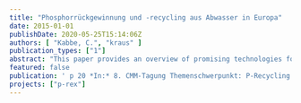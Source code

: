 ```yaml
---
title: "Phosphorrückgewinnung und -recycling aus Abwasser in Europa"
date: 2015-01-01
publishDate: 2020-05-25T15:14:06Z
authors: [ "Kabbe, C.", "kraus" ]
publication_types: ["1"]
abstract: "This paper provides an overview of promising technologies for phosphorus recovery from waste streams in the context of real nutrient recycling and discusses aspects regarding their wide-spread application but also limitations. Not only the technologies themselves, also the recovered materials and their valorization options are addressed. Results of the EU FP7 project P-REX titled “Sustainable sewage sludge management fostering phosphorus recovery and energy efficiency” will be discussed. Since innovation always needs an enabling environment for market penetration, barriers set by the existing legal framework and measures to resolve them will be concluded. To finally achieve a closed loop, the gap between phosphorus recovery and actual recycling has to be bridged. Finally, Goethe’s words are true more than ever: “Knowing is not enough, we must apply! Willing is not enough, we must do!”"
featured: false
publication: ' p 20 *In:* 8. CMM-Tagung Themenschwerpunkt: P-Recycling – Quo vadis?. Karlsruhe. 7-8 October 2015'
projects: ["p-rex"]
---
```


